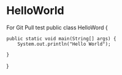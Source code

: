# HelloWorld
For Git Pull test
public class HelloWord {

	public static void main(String[] args) {
		System.out.println("Hello World");

	}

}
